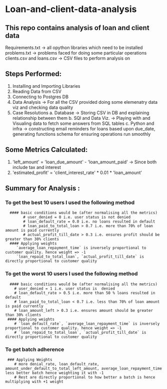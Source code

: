 # Loan-and-client-data-analysis

## This repo contains analysis of loan and client data
Requirements.txt -> all opython libraries which need to be installed 
problems.txt -> problems faced for doing some particular operations
clients.csv and loans.csv -> CSV files to perform analysis on

## Steps Performed:
  1. Installing and Importing Libraries
  2. Reading Data from CSV 
  3. Connecting to Postgres DB
  4. Data Analysis -> For all the CSV provided doing some elemenatry data viz and checking data quality
  5. Case Resolutions
     a. Database -> Storing CSV in DB and explaining relationship between them
     b. SQl and Data Viz. -> Playing with and Visualing data to fetch some answers from SQL tables
     c. Python and infra -> constructing email reminders for loans based upon due_date, generating functions schema for ensuring operations run smoothly

## Some Metrics Calculated:
 1. 'left_amount' = 'loan_due_amount' - 'loan_amount_paid' -> Since both include tax and interest
 2. 'estimated_profit' = 'client_interest_rate' * 0.01 * 'loan_amount'

## Summary for Analysis :
  ### To get the best 10 users I used the following method
      #### basic conditions would be (after normalising all the metrics)
            # user_denied = 0 i.e. user status is not denied
            # loan_default_rate = 0.0 i.e. no loans resulted in default
            # loan_paid_to_total_loan > 0.7 i.e. more than 70% of loan amount is paid currently
            # actual_profit_till_date > 0.3 i.e. ensures profit should be greater than 30% clients
      #### Applying weights 
         `average_loan_repayment_time` is inversely proportional to customer quality. hence weight => -1 
         `loan_repaid_to_total_loan`, `actual_profit_till_date` is directly proportional to customer quality
  ### To get the worst 10 users I used the following method
      #### basic conditions would be (after normalising all the metrics)
        # user_denied = 1 i.e. user status is  denied
        # loan_default_rate > 0.5 i.e. more than 50 % loans resulted in default
        # loan_paid_to_total_loan < 0.7 i.e. less than 70% of loan amount is paid currently
        # loan_amount_left > 0.3 i.e. ensures amount should be greater than 30% clients
     #### Applying weights 
        # `loan_default_rate`, `average_loan_repayment_time` is inversely proportional to customer quality. hence weight => -1 
        # `loan_repaid_to_total_loan`, `actual_profit_till_date` is directly proportional to customer quality
  ### To get batch adherence
     ### Applying Weights
        # more denial_rate, loan_default_rate, amount_under_default_to_total_left_amount, average_loan_repayment_time less better batch hence weighting it with -1
        # Rest are directly proportional to how better a batch is hence multiplying with +1 weight
